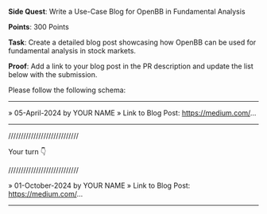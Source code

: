 **Side Quest**: Write a Use-Case Blog for OpenBB in Fundamental Analysis

**Points**: 300 Points

**Task**: Create a detailed blog post showcasing how OpenBB can be used for fundamental analysis in stock markets.

**Proof**: Add a link to your blog post in the PR description and update the list below with the submission.

Please follow the following schema:

---

» 05-April-2024 by YOUR NAME
» Link to Blog Post: https://medium.com/...

---

////////////////////////////

Your turn 👇

////////////////////////////

» 01-October-2024 by YOUR NAME
» Link to Blog Post: https://medium.com/...

---
